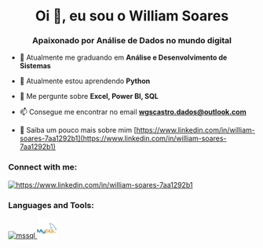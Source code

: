 <h1 align="center">Oi 👋, eu sou o William Soares</h1>
<h3 align="center">Apaixonado por Análise de Dados no mundo digital</h3>

- 🔭 Atualmente me graduando em **Análise e Desenvolvimento de Sistemas**

- 🌱 Atualmente estou aprendendo **Python**

- 💬 Me pergunte sobre **Excel, Power BI, SQL**

- 📫 Consegue me encontrar no email **wgscastro.dados@outlook.com**

- 📄 Saiba um pouco mais sobre mim [https://www.linkedin.com/in/william-soares-7aa1292b1](https://www.linkedin.com/in/william-soares-7aa1292b1)

<h3 align="left">Connect with me:</h3>
<p align="left">
<a href="https://linkedin.com/in/https://www.linkedin.com/in/william-soares-7aa1292b1" target="blank"><img align="center" src="https://raw.githubusercontent.com/rahuldkjain/github-profile-readme-generator/master/src/images/icons/Social/linked-in-alt.svg" alt="https://www.linkedin.com/in/william-soares-7aa1292b1" height="30" width="40" /></a>
</p>

<h3 align="left">Languages and Tools:</h3>
<p align="left"> <a href="https://www.microsoft.com/en-us/sql-server" target="_blank" rel="noreferrer"> <img src="https://www.svgrepo.com/show/303229/microsoft-sql-server-logo.svg" alt="mssql" width="40" height="40"/> </a> <a href="https://www.mysql.com/" target="_blank" rel="noreferrer"> <img src="https://raw.githubusercontent.com/devicons/devicon/master/icons/mysql/mysql-original-wordmark.svg" alt="mysql" width="40" height="40"/> </a> </p>


<!---
- 👋 Oi, eu sou o William !
- 👀 Me interesso pela área de Dados
- 🌱 Estudos focados em Power BI, SQL e Python
- 📚 Iniciando Graduação em Análise e Desenvolvimento de Sistemas
- 😄 Pronomes: ele/dele


wgscastro/wgscastro is a ✨ special ✨ repository because its `README.md` (this file) appears on your GitHub profile.
You can click the Preview link to take a look at your changes.
--->
